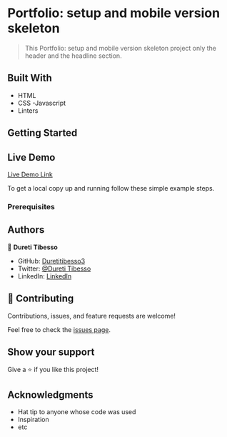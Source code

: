 # Portfolio: setup and mobile version skeleton

> This Portfolio: setup and mobile version skeleton project only the header and the headline section.


## Built With

- HTML
- CSS
-Javascript
- Linters

## Getting Started
## Live Demo
[Live Demo Link](https://duretitibesso3.github.io/My-Portfolio/)


To get a local copy up and running follow these simple example steps.

### Prerequisites

## Authors

👤 **Dureti Tibesso**

- GitHub: [Duretitibesso3](https://github.com/Duretitibesso3)
- Twitter: [@Dureti Tibesso](https://twitter.com/DuretiTibesso)
- LinkedIn: [LinkedIn](https://linkedin.com/in/linkedinhandle)


## 🤝 Contributing

Contributions, issues, and feature requests are welcome!

Feel free to check the [issues page](https://github.com/Duretitibesso3/Portfolio-mobile-version-skeleton/issues).

## Show your support

Give a ⭐️ if you like this project!

## Acknowledgments

- Hat tip to anyone whose code was used
- Inspiration
- etc

